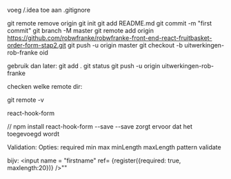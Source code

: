 voeg /.idea toe aan .gitignore

git remote remove origin
git init
git add README.md
git commit -m "first commit"
git branch -M master
git remote add origin https://github.com/robwfranke/robwfranke-front-end-react-fruitbasket-order-form-stap2.git
git push -u origin master
git checkout -b uitwerkingen-rob-franke  oid

gebruik dan later:
git add .
git status
git push -u origin uitwerkingen-rob-franke


checken welke remote dir:

git remote -v






react-hook-form

// npm install react-hook-form --save    --save zorgt ervoor dat het toegevoegd wordt

Validation:
Opties:
required
min
max
minLength
maxLength
pattern
validate

bijv: <input name = "firstname" ref= {register({required: true, maxlength:20})} />""